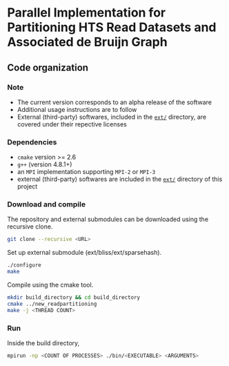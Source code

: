 Parallel Implementation for Partitioning HTS Read Datasets and Associated de Bruijn Graph
========================================================================

## Code organization

### Note

- The current version corresponds to an alpha release of the software
- Additional usage instructions are to follow
- External (third-party) softwares, included in the [`ext/`](`ext/`) directory, are covered under their repective licenses

### Dependencies

- `cmake` version >= 2.6
- `g++` (version 4.8.1+)
- an `MPI` implementation supporting `MPI-2` or `MPI-3`
- external (third-party) softwares are included in the [`ext/`](`ext/`) directory of this project

### Download and compile


The repository and external submodules can be downloaded using the recursive clone.

```sh
git clone --recursive <URL>
```

Set up external submodule (ext/bliss/ext/sparsehash).

```sh
./configure
make
```

Compile using the cmake tool.

```sh
mkdir build_directory && cd build_directory
cmake ../new_readpartitioning
make -j <THREAD COUNT>
```

### Run

Inside the build directory, 

```sh
mpirun -np <COUNT OF PROCESSES> ./bin/<EXECUTABLE> <ARGUMENTS>
```
